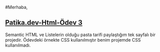 #Merhaba,
<br>
## [Patika.dev-Html-Ödev 3](https://app.patika.dev/moduller/html/html-odev3)


Semantic HTML ve Listelerin olduğu pasta tarifi paylaştığım tek sayfalı bir projedir. Ödevdeki örnekte CSS kullanılmıştır benim projemde CSS kullanılmadı.
